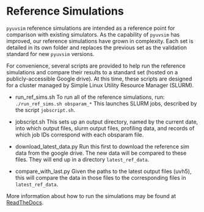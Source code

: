 # Reference Simulations

``pyuvsim`` reference simulations are intended as a reference point for comparison
with existing simulators. As the capability of `pyuvsim` has improved, our
reference simulations have grown in complexity. Each set is detailed in its own
folder and replaces the previous set as the validation standard for new `pyuvsim`
versions.

For convenience, several scripts are provided to help run the reference simulations and
compare their results to a standard set (hosted on a publicly-accessible Google drive).
At this time, these scripts are designed for a cluster managed by Simple Linux Utility Resource
Manager (SLURM).

 - run_ref_sims.sh
        To run all of the reference simulations, run:
        ```
            ./run_ref_sims.sh obsparam_*
        ```
        This launches SLURM jobs, described by the script `jobscript.sh`.

 - jobscript.sh
        This sets up an output directory, named by the current date, into which output files,
        slurm output files, profiling data, and records of which job IDs correspond with each obsparam file.

 - download_latest_data.py
        Run this first to download the reference sim data from the google drive. The new data will be
        compared to these files. They will end up in a directory `latest_ref_data`.

 - compare_with_last.py
        Given the paths to the latest output files (uvh5), this will compare the data in those files
        to the corresponding files in `latest_ref_data`.


More information about how to run the simulations may be found at
[ReadTheDocs](https://pyuvsim.readthedocs.io/en/latest/usage.html).
